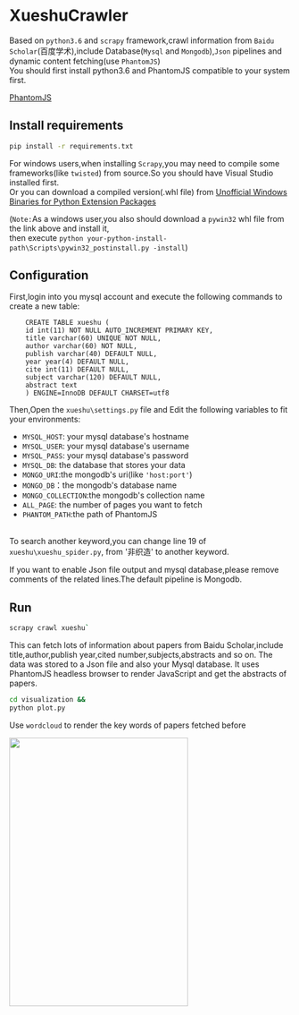 # XueshuCrawler
Based on `python3.6` and `scrapy` framework,crawl information from `Baidu Scholar`(百度学术),include Database(`Mysql` and `Mongodb`),`Json` pipelines and dynamic content fetching(use `PhantomJS`)<br>
You should first install python3.6 and PhantomJS compatible to your system first.

[PhantomJS](http://phantomjs.org/download.html)

## Install requirements
```Bash
pip install -r requirements.txt
```

For windows users,when installing `Scrapy`,you may need to compile some frameworks(like `twisted`) from source.So you should have Visual Studio installed first.<br>Or you can download a compiled version(.whl file) from
[Unofficial Windows Binaries for Python Extension Packages](http://www.lfd.uci.edu/~gohlke/pythonlibs/)<br>

(`Note:`As a windows user,you also should download a `pywin32` whl file from the link above and install it,<br>then execute `python your-python-install-path\Scripts\pywin32_postinstall.py -install`)

## Configuration

First,login into you mysql account and execute the following commands to create a new table:<br>

        CREATE TABLE xueshu (
        id int(11) NOT NULL AUTO_INCREMENT PRIMARY KEY,
        title varchar(60) UNIQUE NOT NULL,
        author varchar(60) NOT NULL,
        publish varchar(40) DEFAULT NULL,
        year year(4) DEFAULT NULL,
        cite int(11) DEFAULT NULL,
        subject varchar(120) DEFAULT NULL,
        abstract text
        ) ENGINE=InnoDB DEFAULT CHARSET=utf8

Then,Open the `xueshu\settings.py` file and 
Edit the following variables to fit your environments:<br>


* `MYSQL_HOST`: your mysql database's hostname
* `MYSQL_USER`: your mysql database's username
* `MYSQL_PASS`: your mysql database's password
* `MYSQL_DB`: the database that stores your data
* `MONGO_URI`:the mongodb's uri(like `'host:port'`)
* `MONGO_DB`：the mongodb's database name
* `MONGO_COLLECTION`:the mongodb's collection name
* `ALL_PAGE`: the number of pages you want to fetch
* `PHANTOM_PATH`:the path of PhantomJS

<br>To search another keyword,you can change line 19 of `xueshu\xueshu_spider.py`,
from '非织造' to another keyword.

If you want to enable Json file output and mysql database,please remove comments of the related lines.The default pipeline is Mongodb.

## Run

```Bash
scrapy crawl xueshu`
```

This can fetch lots of information about papers from Baidu Scholar,include title,author,publish year,cited number,subjects,abstracts and so on.
The data was stored to a Json file and also your Mysql database.
It uses PhantomJS headless browser to render JavaScript and get the abstracts of papers.

```Bash
cd visualization &&
python plot.py
```
Use `wordcloud` to render the key words of papers fetched before

<img width="320" height="480" src="https://raw.githubusercontent.com/rollingstarky/XueshuCrawler/master/xueshu/wordcloud.png"/>







